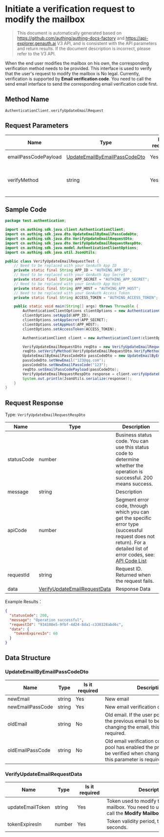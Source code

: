 # Initiate a verification request to modify the mailbox

<!--
Warning ⚠️:
Do not modify this document directly,
https://github\.com/Authing/authing-docs-factory
Use this project to generate
-->

<LastUpdated />

> This document is automatically generated based on https://github.com/authing/authing-docs-factory and https://api-explorer.genauth.ai V3 API, and is consistent with the API parameters and return results. If the document description is incorrect, please refer to the V3 API.

When the end user modifies the mailbox on his own, the corresponding verification method needs to be provided. This interface is used to verify that the user's request to modify the mailbox is No legal. Currently, verification is supported by **Email verification code**. You need to call the send email interface to send the corresponding email verification code first.

## Method Name

`AuthenticationClient.verifyUpdateEmailRequest`

## Request Parameters

| Name                 | Type                                                                       | <div style="width:80px">Is it required</div> | Default Value | <div style="width:300px">Description</div>                                                                                                                                             | <div style="width:200px"></div>Example Value</div> |
| -------------------- | -------------------------------------------------------------------------- | -------------------------------------------- | ------------- | -------------------------------------------------------------------------------------------------------------------------------------------------------------------------------------- | -------------------------------------------------- |
| emailPassCodePayload | <a href="#UpdateEmailByEmailPassCodeDto">UpdateEmailByEmailPassCodeDto</a> | Yes                                          | -             | Data verified using the email verification code                                                                                                                                        |                                                    |
| verifyMethod         | string                                                                     | Yes                                          | -             | Modify the verification method used by the current email:<br>- `EMAIL_PASSCODE`: Verify using the email verification code. Currently, only this verification method is supported. <br> | `EMAIL_PASSCODE`                                   |

## Sample Code

```java
package test.authentication;

import cn.authing.sdk.java.client.AuthenticationClient;
import cn.authing.sdk.java.dto.UpdateEmailByEmailPassCodeDto;
import cn.authing.sdk.java.dto.VerifyUpdateEmailRequestDto;
import cn.authing.sdk.java.dto.VerifyUpdateEmailRequestRespDto;
import cn.authing.sdk.java.model.AuthenticationClientOptions;
import cn.authing.sdk.java.util.JsonUtils;

public class VerifyUpdateEmailRequestTest {
    // Need to be replaced with your GenAuth App ID
    private static final String APP_ID = "AUTHING_APP_ID";
    // Need to be replaced with your GenAuth App Secret
    private static final String APP_SECRET = "AUTHING_APP_SECRET";
    // Need to be replaced with your GenAuth App Host
    private static final String APP_HOST = "AUTHING_APP_HOST";
    // Need to be replaced with your GenAuth Access Token
    private static final String ACCESS_TOKEN = "AUTHING_ACCESS_TOKEN";

    public static void main(String[] args) throws Throwable {
        AuthenticationClientOptions clientOptions = new AuthenticationClientOptions();
        clientOptions.setAppId(APP_ID);
        clientOptions.setAppSecret(APP_SECRET);
        clientOptions.setAppHost(APP_HOST);
        clientOptions.setAccessToken(ACCESS_TOKEN);

        AuthenticationClient client = new AuthenticationClient(clientOptions);

        VerifyUpdateEmailRequestDto reqDto = new VerifyUpdateEmailRequestDto();
        reqDto.setVerifyMethod(VerifyUpdateEmailRequestDto.VerifyMethod.EMAIL_PASSCODE);
        UpdateEmailByEmailPassCodeDto passCodeDto = new UpdateEmailByEmailPassCodeDto();
        passCodeDto.setNewEmail("123@qq.com");
        passCodeDto.setNewEmailPassCode("123");
        reqDto.setEmailPassCodePayload(passCodeDto);
        VerifyUpdateEmailRequestRespDto response = client.verifyUpdateEmailRequest(reqDto);
        System.out.println(JsonUtils.serialize(response));
    }
}

```

## Request Response

Type: `VerifyUpdateEmailRequestRespDto`

| Name       | Type                                                                     | Description                                                                                                                                                                                                                                                                                                                                 |
| ---------- | ------------------------------------------------------------------------ | ------------------------------------------------------------------------------------------------------------------------------------------------------------------------------------------------------------------------------------------------------------------------------------------------------------------------------------------- |
| statusCode | number                                                                   | Business status code. You can use this status code to determine whether the operation is successful. 200 means success.                                                                                                                                                                                                                     |
| message    | string                                                                   | Description                                                                                                                                                                                                                                                                                                                                 |
| apiCode    | number                                                                   | Segment error code, through which you can get the specific error type (successful request does not return). For a detailed list of error codes, see: [API Code List](https://api-explorer.genauth.ai/?tag=group/%E5%BC%80%E5%8F%91%E5%87%86%E5%A4%87#tag/%E5%BC%80%E5%8F%91%E5%87%86%E5%A4%87/%E9%94%99%E8%AF%AF%E5%A4%84%E7%90%86/apiCode) |
| requestId  | string                                                                   | Request ID. Returned when the request fails.                                                                                                                                                                                                                                                                                                |
| data       | <a href="#VerifyUpdateEmailRequestData">VerifyUpdateEmailRequestData</a> | Response Data                                                                                                                                                                                                                                                                                                                               |

Example Results：

```json
{
  "statusCode": 200,
  "message": "Operation successful",
  "requestId": "934108e5-9fbf-4d24-8da1-c330328abd6c",
  "data": {
    "tokenExpiresIn": 60
  }
}
```

## Data Structure

### <a id="UpdateEmailByEmailPassCodeDto"></a> UpdateEmailByEmailPassCodeDto

| Name             | Type   | <div style="width:80px">Is it required</div> | <div style="width:300px">Description</div>                                                                                                       | <div style="width:200px">Example Value</div> |
| ---------------- | ------ | -------------------------------------------- | ------------------------------------------------------------------------------------------------------------------------------------------------ | -------------------------------------------- |
| newEmail         | string | Yes                                          | New email                                                                                                                                        | `new@example.com`                            |
| newEmailPassCode | string | Yes                                          | New email verification code                                                                                                                      | `123456`                                     |
| oldEmail         | string | No                                           | Old email. If the user pool has enabled the previous email to be verified when changing the email, this parameter is required.                   | `old@example.com`                            |
| oldEmailPassCode | string | No                                           | Old email verification code. If the user pool has enabled the previous email to be verified when changing the email, this parameter is required. | `123456`                                     |

### <a id="VerifyUpdateEmailRequestData"></a> VerifyUpdateEmailRequestData

| Name             | Type   | <div style="width:80px">Is it required</div> | <div style="width:300px">Description</div>                                                                     | <div style="width:200px">Example Value</div> |
| ---------------- | ------ | -------------------------------------------- | -------------------------------------------------------------------------------------------------------------- | -------------------------------------------- |
| updateEmailToken | string | Yes                                          | Token used to modify the current mailbox. You need to use this token to call the **Modify Mailbox** interface. |                                              |
| tokenExpiresIn   | number | Yes                                          | Token validity period, the time is 60 seconds.                                                                 | `60`                                         |
